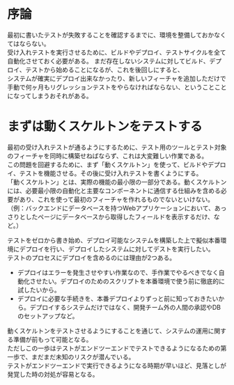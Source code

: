 # 序論
最初に書いたテストが失敗することを確認するまでに、環境を整備しておかなくてはならない。  
受け入れテストを実行させるために、ビルドやデプロイ、テストサイクルを全て自動化させておく必要がある。
まだ存在しないシステムに対してビルド、デプロイ、テストから始めることになるが、これを後回しにすると、  
システムが確実にデプロイ出来なかったり、新しいフィーチャを追加しただけで手動で何ヶ月もリグレッションテストをやらなければならない、ということことになってしまうおそれがある。

# まずは動くスケルトンをテストする
最初の受け入れテストが通るようにするために、テスト用のツールとテスト対象のフィーチャを同時に構築せねばならず、これは大変難しい作業である。  
この問題を回避するために、まず「動くスケルトン」を使って、ビルドやデプロイ、テストを機能させる。その後に受け入れテストを書くようにする。  
「動くスケルトン」とは、実際の機能の最小限の一部分である。動くスケルトンには、必要最小限の自動化と主要なコンポーネントに通信する仕組みを含める必要があり、これを使って最初のフィーチャを作れるものでないといけない。（例：バックエンドにデータベースを持つWebアプリケーションにおいて、あっさりとしたページにデータベースから取得したフィールドを表示するだけ、など。）

テストをゼロから書き始め、デプロイ可能なシステムを構築した上で擬似本番環境にデプロイを行い、デプロイしたシステムに対してデストを実行したい。  
テストのプロセスにデプロイを含めるのには理由が2つある。
* デプロイはエラーを発生させやすい作業なので、手作業でやるべきでなく自動化させたい。デプロイのためのスクリプトを本番環境で使う前に徹底的に試したいから。
* デプロイに必要な手続きを、本番デプロイよりずっと前に知っておきたいから。デプロイするシステムだけではなく、開発チーム外の人間の承認やDBのセットアップなど。

動くスケルトンをテストさせるようにすることを通じて、システムの運用に関する準備が前もって可能となる。  
ただしこの一歩はテストがエンドツーエンドでテストできるようになるための第一歩で、まだまだ未知のリスクが潜んでいる。  
テストがエンドツーエンドで実行できるようになる時期が早いほど、見落としが発覚した時の対処が容易となる。
